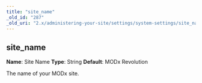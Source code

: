 ```yaml
---
title: "site_name"
_old_id: "287"
_old_uri: "2.x/administering-your-site/settings/system-settings/site_name"
---
```


## site\_name

**Name**: Site Name 
**Type**: String 
**Default**: MODx Revolution

The name of your MODx site.